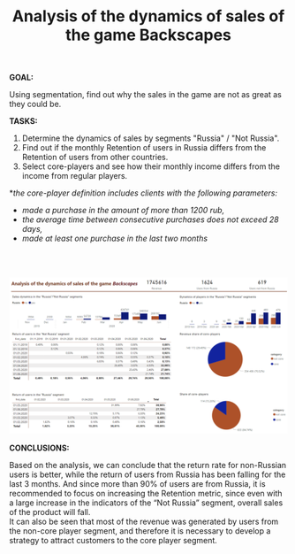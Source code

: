 <h1 align="center">Analysis of the dynamics of sales of the game Backscapes</a>  

####

<br/>

**GOAL:**  

Using segmentation, find out why the sales in the game are not as great as they could be.  

**TASKS:**

1. Determine the dynamics of sales by segments "Russia" / "Not Russia".
2. Find out if the monthly Retention of users in Russia differs from the Retention of users from other countries.
3. Select core-players and see how their monthly income differs from the income from regular players.


**the core-player definition includes clients with the following parameters:*
- *made a purchase in the amount of more than 1200 rub,*
- *the average time between consecutive purchases does not exceed 28 days,*
- *made at least one purchase in the last two months*  

<br/>
<br/>

![Backscapes](https://github.com/SalveDA/PowerBI-Analysis-of-the-dynamics-of-sales-of-the-game-Backscapes/blob/main/Backscapes%20v.2.png)

**CONCLUSIONS:**  

Based on the analysis, we can conclude that the return rate for non-Russian users is better, while the return of users from Russia has been falling for the last 3 months. And since more than 90% of users are from Russia, it is recommended to focus on increasing the Retention metric, since even with a large increase in the indicators of the “Not Russia” segment, overall sales of the product will fall.  
It can also be seen that most of the revenue was generated by users from the non-core player segment, and therefore it is necessary to develop a strategy to attract customers to the core player segment.  

<br/>
<br/>

